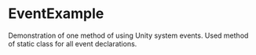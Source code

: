 # EventExample  
Demonstration of one method of using Unity system events. Used method of static class for all event declarations.  
